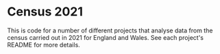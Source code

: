 # Census 2021

This is code for a number of different projects that analyse data from the census carried out in 2021 for England and Wales. See each project's README for more details.
